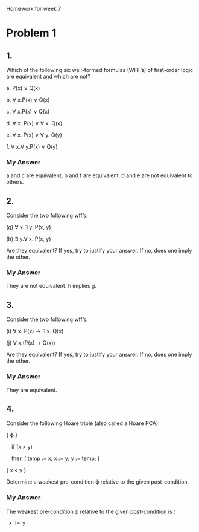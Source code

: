 Homework for week 7

# Problem 1

## 1. 

Which of the following six well-formed formulas (WFF’s) of first-order logic are equivalent and which are not?

a. P(x) ∨ Q(x)

b. ∀ x.P(x) ∨ Q(x)

c. ∀ x.P(x) ∨ Q(x)

d. ∀ x. P(x) ∨ ∀ x. Q(x)

e. ∀ x. P(x) ∨ ∀ y. Q(y)

f. ∀ x.∀ y.P(x) ∨ Q(y)

### My Answer

a and c are equivalent, b and f are equivalent. d and e are not equivalent to others.

## 2. 

Consider the two following wff’s:

(g) ∀ x.∃ y. P(x, y)

(h) ∃ y.∀ x. P(x, y)

Are they equivalent? If yes, try to justify your answer. If no, does one imply the other.

### My Answer

They are not equivalent. h implies g.


## 3. 

Consider the two following wff’s:

(i) ∀ x. P(x) → ∃ x. Q(x)

(j) ∀ x.(P(x) → Q(x))

Are they equivalent? If yes, try to justify your answer. If no, does one imply the other.

### My Answer

They are equivalent.

## 4. 

Consider the following Hoare triple (also called a Hoare PCA):

{ ϕ }

&ensp;&ensp;if (x > y)
  
&ensp;&ensp;then ( temp := x; x := y; y := temp; )
  
{ x < y }

Determine a weakest pre-condition ϕ relative to the given post-condition.

### My Answer

The weakest pre-condition ϕ relative to the given post-condition is：

` 
x != y
`


